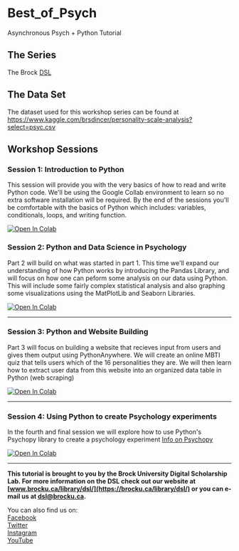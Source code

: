 # Best_of_Psych
Asynchronous Psych + Python Tutorial

## The Series



The Brock [DSL](https://brocku.ca/library/dsl) 





## The Data Set



The dataset used for this workshop series can be found at https://www.kaggle.com/brsdincer/personality-scale-analysis?select=psyc.csv 


## Workshop Sessions


### Session 1: Introduction to Python



This session will provide you with the very basics of how to read and write Python code. We'll be using the Google Collab environment to learn so no extra software installation will be required. By the end of the sessions you'll be comfortable with the basics of Python which includes: variables, conditionals, loops, and writing function.

[![Open In Colab](https://colab.research.google.com/assets/colab-badge.svg)](https://colab.research.google.com/github/BrockDSL/Best_of_Psych/blob/main/YoutubeVideo1Exercises%20(1).ipynb)


### Session 2: Python and Data Science in Psychology



Part 2 will build on what was started in part 1. This time we'll expand our understanding of how Python works by introducing the Pandas Library, and will focus on how one can peform some analysis on our data using Python. This will include some fairly complex statistical analysis and also graphing some visualizations using the MatPlotLib and Seaborn Libraries.

[![Open In Colab](https://colab.research.google.com/assets/colab-badge.svg)](https://colab.research.google.com/github/BrockDSL/Best_of_Psych/blob/main/YoutubeVideo2%20(2).ipynb)

----

### Session 3: Python and Website Building



Part 3 will focus on building a website that recieves input from users and gives them output using PythonAnywhere. We will create an online MBTI quiz that tells users which of the 16 personalities they are. We will then learn how to extract user data from this website into an organized data table in Python (web scraping) 


[![Open In Colab](https://colab.research.google.com/assets/colab-badge.svg)](https://colab.research.google.com/github/BrockDSL/Best_of_Psych/blob/main/PsychPythonPt3Website.ipynb)

----

### Session 4: Using Python to create Psychology experiments


In the fourth and final session we will explore how to use Python's Psychopy library to create a psychology experiment 
[Info on Psychopy](https://www.psychopy.org/)

[![Open In Colab](https://colab.research.google.com/assets/colab-badge.svg)](https://colab.research.google.com/github/BrockDSL/Best_of_Psych/blob/main/PsychopyYoutube.ipynb)

----
 

  
**This tutorial is brought to you by the Brock University Digital Scholarship Lab.  For more information on the DSL check out our website at [www.brocku.ca/library/dsl/](https://brocku.ca/library/dsl/) or you can e-mail us at dsl@brocku.ca.**  
  
You can also find us on:  
[Facebook](https://www.facebook.com/Brock-University-Digital-Scholarship-Lab-349407235866792/)  
[Twitter](https://twitter.com/brock_dsl)  
[Instagram](https://www.instagram.com/brock_dsl/?hl=en)  
[YouTube](https://www.youtube.com/channel/UC2eEqPkDo-1N3qilxv-N_1g/featured?view_as=subscriber)










<!--- Please use reference style images so that it is easier to update pictures later --->
